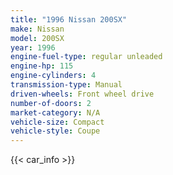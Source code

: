 ```yaml
---
title: "1996 Nissan 200SX"
make: Nissan
model: 200SX
year: 1996
engine-fuel-type: regular unleaded
engine-hp: 115
engine-cylinders: 4
transmission-type: Manual
driven-wheels: Front wheel drive
number-of-doors: 2
market-category: N/A
vehicle-size: Compact
vehicle-style: Coupe
---
```


{{< car_info >}}
